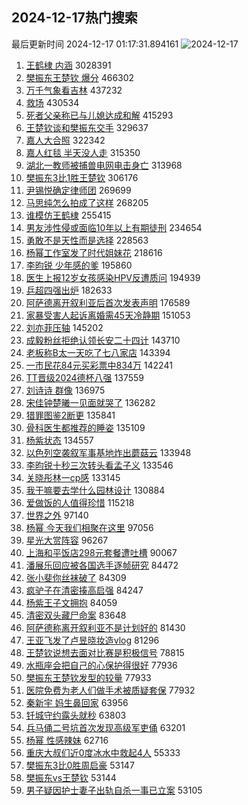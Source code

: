 ## 2024-12-17热门搜索 
最后更新时间 2024-12-17 01:17:31.894161 
![2024-12-17](https://imgs-storage.s3.us-east-005.backblazeb2.com/20241217/2024-12-17.png?versionId=4_z8fbbed132d73df8689c40f13_f106e2dafbf5d1181_d20241216_m171731_c005_v0501020_t0029_u01734369451856) 
1. [王鹤棣 内涵](https://s.weibo.com/weibo?q=%E7%8E%8B%E9%B9%A4%E6%A3%A3%20%E5%86%85%E6%B6%B5&t=31&band_rank=1&Refer=top) 3028391
1. [樊振东王楚钦 爆分](https://s.weibo.com/weibo?q=%E6%A8%8A%E6%8C%AF%E4%B8%9C%E7%8E%8B%E6%A5%9A%E9%92%A6%20%E7%88%86%E5%88%86&t=31&band_rank=2&Refer=top) 466302
1. [万千气象看吉林](https://s.weibo.com/weibo?q=%23%E4%B8%87%E5%8D%83%E6%B0%94%E8%B1%A1%E7%9C%8B%E5%90%89%E6%9E%97%23&t=31&band_rank=3&Refer=top) 437232
1. [救场](https://s.weibo.com/weibo?q=%E6%95%91%E5%9C%BA&t=31&band_rank=4&Refer=top) 430534
1. [死者父亲称已与儿媳达成和解](https://s.weibo.com/weibo?q=%23%E6%AD%BB%E8%80%85%E7%88%B6%E4%BA%B2%E7%A7%B0%E5%B7%B2%E4%B8%8E%E5%84%BF%E5%AA%B3%E8%BE%BE%E6%88%90%E5%92%8C%E8%A7%A3%23&t=31&band_rank=5&Refer=top) 415293
1. [王楚钦谈和樊振东交手](https://s.weibo.com/weibo?q=%23%E7%8E%8B%E6%A5%9A%E9%92%A6%E8%B0%88%E5%92%8C%E6%A8%8A%E6%8C%AF%E4%B8%9C%E4%BA%A4%E6%89%8B%23&t=31&band_rank=6&Refer=top) 329637
1. [嘉人大合照](https://s.weibo.com/weibo?q=%E5%98%89%E4%BA%BA%E5%A4%A7%E5%90%88%E7%85%A7&t=31&band_rank=7&Refer=top) 322342
1. [嘉人红毯 半天没人走](https://s.weibo.com/weibo?q=%E5%98%89%E4%BA%BA%E7%BA%A2%E6%AF%AF%20%E5%8D%8A%E5%A4%A9%E6%B2%A1%E4%BA%BA%E8%B5%B0&t=31&band_rank=8&Refer=top) 315350
1. [湖北一教师被捕兽电网电击身亡](https://s.weibo.com/weibo?q=%23%E6%B9%96%E5%8C%97%E4%B8%80%E6%95%99%E5%B8%88%E8%A2%AB%E6%8D%95%E5%85%BD%E7%94%B5%E7%BD%91%E7%94%B5%E5%87%BB%E8%BA%AB%E4%BA%A1%23&t=31&band_rank=24&Refer=top) 313968
1. [樊振东3比1胜王楚钦](https://s.weibo.com/weibo?q=%23%E6%A8%8A%E6%8C%AF%E4%B8%9C3%E6%AF%941%E8%83%9C%E7%8E%8B%E6%A5%9A%E9%92%A6%23&t=31&band_rank=9&Refer=top) 306176
1. [尹锡悦确定律师团](https://s.weibo.com/weibo?q=%23%E5%B0%B9%E9%94%A1%E6%82%A6%E7%A1%AE%E5%AE%9A%E5%BE%8B%E5%B8%88%E5%9B%A2%23&t=31&band_rank=10&Refer=top) 269699
1. [马思纯怎么拍成了这样](https://s.weibo.com/weibo?q=%E9%A9%AC%E6%80%9D%E7%BA%AF%E6%80%8E%E4%B9%88%E6%8B%8D%E6%88%90%E4%BA%86%E8%BF%99%E6%A0%B7&t=31&band_rank=11&Refer=top) 268205
1. [谁模仿王鹤棣](https://s.weibo.com/weibo?q=%E8%B0%81%E6%A8%A1%E4%BB%BF%E7%8E%8B%E9%B9%A4%E6%A3%A3&t=31&band_rank=12&Refer=top) 255415
1. [男友涉性侵或面临10年以上有期徒刑](https://s.weibo.com/weibo?q=%23%E7%94%B7%E5%8F%8B%E6%B6%89%E6%80%A7%E4%BE%B5%E6%88%96%E9%9D%A2%E4%B8%B410%E5%B9%B4%E4%BB%A5%E4%B8%8A%E6%9C%89%E6%9C%9F%E5%BE%92%E5%88%91%23&t=31&band_rank=13&Refer=top) 234654
1. [勇敢不是天性而是选择](https://s.weibo.com/weibo?q=%23%E5%8B%87%E6%95%A2%E4%B8%8D%E6%98%AF%E5%A4%A9%E6%80%A7%E8%80%8C%E6%98%AF%E9%80%89%E6%8B%A9%23&t=31&band_rank=14&Refer=top) 228563
1. [杨幂工作室发了时代姐妹花](https://s.weibo.com/weibo?q=%E6%9D%A8%E5%B9%82%E5%B7%A5%E4%BD%9C%E5%AE%A4%E5%8F%91%E4%BA%86%E6%97%B6%E4%BB%A3%E5%A7%90%E5%A6%B9%E8%8A%B1&t=31&band_rank=15&Refer=top) 218616
1. [李昀锐 少年感的爹](https://s.weibo.com/weibo?q=%E6%9D%8E%E6%98%80%E9%94%90%20%E5%B0%91%E5%B9%B4%E6%84%9F%E7%9A%84%E7%88%B9&t=31&band_rank=16&Refer=top) 195860
1. [医生上报12岁女孩感染HPV反遭质问](https://s.weibo.com/weibo?q=%23%E5%8C%BB%E7%94%9F%E4%B8%8A%E6%8A%A512%E5%B2%81%E5%A5%B3%E5%AD%A9%E6%84%9F%E6%9F%93HPV%E5%8F%8D%E9%81%AD%E8%B4%A8%E9%97%AE%23&t=31&band_rank=17&Refer=top) 194939
1. [乒超四强出炉](https://s.weibo.com/weibo?q=%23%E4%B9%92%E8%B6%85%E5%9B%9B%E5%BC%BA%E5%87%BA%E7%82%89%23&t=31&band_rank=18&Refer=top) 182633
1. [阿萨德离开叙利亚后首次发表声明](https://s.weibo.com/weibo?q=%23%E9%98%BF%E8%90%A8%E5%BE%B7%E7%A6%BB%E5%BC%80%E5%8F%99%E5%88%A9%E4%BA%9A%E5%90%8E%E9%A6%96%E6%AC%A1%E5%8F%91%E8%A1%A8%E5%A3%B0%E6%98%8E%23&t=31&band_rank=19&Refer=top) 176589
1. [家暴受害人起诉离婚需45天冷静期](https://s.weibo.com/weibo?q=%23%E5%AE%B6%E6%9A%B4%E5%8F%97%E5%AE%B3%E4%BA%BA%E8%B5%B7%E8%AF%89%E7%A6%BB%E5%A9%9A%E9%9C%8045%E5%A4%A9%E5%86%B7%E9%9D%99%E6%9C%9F%23&t=31&band_rank=20&Refer=top) 151053
1. [刘亦菲压轴](https://s.weibo.com/weibo?q=%E5%88%98%E4%BA%A6%E8%8F%B2%E5%8E%8B%E8%BD%B4&t=31&band_rank=21&Refer=top) 145202
1. [成毅粉丝拒绝认领长安二十四计](https://s.weibo.com/weibo?q=%23%E6%88%90%E6%AF%85%E7%B2%89%E4%B8%9D%E6%8B%92%E7%BB%9D%E8%AE%A4%E9%A2%86%E9%95%BF%E5%AE%89%E4%BA%8C%E5%8D%81%E5%9B%9B%E8%AE%A1%23&t=31&band_rank=22&Refer=top) 143710
1. [老板称B太一天吃了七八家店](https://s.weibo.com/weibo?q=%23%E8%80%81%E6%9D%BF%E7%A7%B0B%E5%A4%AA%E4%B8%80%E5%A4%A9%E5%90%83%E4%BA%86%E4%B8%83%E5%85%AB%E5%AE%B6%E5%BA%97%23&t=31&band_rank=23&Refer=top) 143394
1. [一市民花84元买彩票中834万](https://s.weibo.com/weibo?q=%23%E4%B8%80%E5%B8%82%E6%B0%91%E8%8A%B184%E5%85%83%E4%B9%B0%E5%BD%A9%E7%A5%A8%E4%B8%AD834%E4%B8%87%23&t=31&band_rank=10&Refer=top) 142241
1. [TT晋级2024德杯八强](https://s.weibo.com/weibo?q=%23TT%E6%99%8B%E7%BA%A72024%E5%BE%B7%E6%9D%AF%E5%85%AB%E5%BC%BA%23&t=31&band_rank=25&Refer=top) 137559
1. [刘诗诗 群像](https://s.weibo.com/weibo?q=%E5%88%98%E8%AF%97%E8%AF%97%20%E7%BE%A4%E5%83%8F&t=31&band_rank=26&Refer=top) 136975
1. [宋佳钟楚曦一见面就哭了](https://s.weibo.com/weibo?q=%23%E5%AE%8B%E4%BD%B3%E9%92%9F%E6%A5%9A%E6%9B%A6%E4%B8%80%E8%A7%81%E9%9D%A2%E5%B0%B1%E5%93%AD%E4%BA%86%23&t=31&band_rank=27&Refer=top) 136282
1. [猎罪图鉴2断更](https://s.weibo.com/weibo?q=%23%E7%8C%8E%E7%BD%AA%E5%9B%BE%E9%89%B42%E6%96%AD%E6%9B%B4%23&t=31&band_rank=28&Refer=top) 135841
1. [骨科医生都推荐的睡姿](https://s.weibo.com/weibo?q=%23%E9%AA%A8%E7%A7%91%E5%8C%BB%E7%94%9F%E9%83%BD%E6%8E%A8%E8%8D%90%E7%9A%84%E7%9D%A1%E5%A7%BF%23&t=31&band_rank=29&Refer=top) 135109
1. [杨紫状态](https://s.weibo.com/weibo?q=%E6%9D%A8%E7%B4%AB%E7%8A%B6%E6%80%81&t=31&band_rank=30&Refer=top) 134557
1. [以色列空袭叙军事基地炸出蘑菇云](https://s.weibo.com/weibo?q=%23%E4%BB%A5%E8%89%B2%E5%88%97%E7%A9%BA%E8%A2%AD%E5%8F%99%E5%86%9B%E4%BA%8B%E5%9F%BA%E5%9C%B0%E7%82%B8%E5%87%BA%E8%98%91%E8%8F%87%E4%BA%91%23&t=31&band_rank=31&Refer=top) 133948
1. [李昀锐十秒三次转头看孟子义](https://s.weibo.com/weibo?q=%23%E6%9D%8E%E6%98%80%E9%94%90%E5%8D%81%E7%A7%92%E4%B8%89%E6%AC%A1%E8%BD%AC%E5%A4%B4%E7%9C%8B%E5%AD%9F%E5%AD%90%E4%B9%89%23&t=31&band_rank=32&Refer=top) 133546
1. [关晓彤林一cp感](https://s.weibo.com/weibo?q=%E5%85%B3%E6%99%93%E5%BD%A4%E6%9E%97%E4%B8%80cp%E6%84%9F&t=31&band_rank=33&Refer=top) 133145
1. [我干嘛要去学什么园林设计](https://s.weibo.com/weibo?q=%E6%88%91%E5%B9%B2%E5%98%9B%E8%A6%81%E5%8E%BB%E5%AD%A6%E4%BB%80%E4%B9%88%E5%9B%AD%E6%9E%97%E8%AE%BE%E8%AE%A1&t=31&band_rank=34&Refer=top) 130884
1. [爱做饭的人值得珍惜](https://s.weibo.com/weibo?q=%23%E7%88%B1%E5%81%9A%E9%A5%AD%E7%9A%84%E4%BA%BA%E5%80%BC%E5%BE%97%E7%8F%8D%E6%83%9C%23&t=31&band_rank=35&Refer=top) 115218
1. [世界之外](https://s.weibo.com/weibo?q=%E4%B8%96%E7%95%8C%E4%B9%8B%E5%A4%96&t=31&band_rank=36&Refer=top) 97140
1. [杨幂 今天我们相聚在这里](https://s.weibo.com/weibo?q=%E6%9D%A8%E5%B9%82%20%E4%BB%8A%E5%A4%A9%E6%88%91%E4%BB%AC%E7%9B%B8%E8%81%9A%E5%9C%A8%E8%BF%99%E9%87%8C&t=31&band_rank=37&Refer=top) 97056
1. [星光大赏阵容](https://s.weibo.com/weibo?q=%E6%98%9F%E5%85%89%E5%A4%A7%E8%B5%8F%E9%98%B5%E5%AE%B9&t=31&band_rank=38&Refer=top) 96267
1. [上海和平饭店298元套餐遭吐槽](https://s.weibo.com/weibo?q=%23%E4%B8%8A%E6%B5%B7%E5%92%8C%E5%B9%B3%E9%A5%AD%E5%BA%97298%E5%85%83%E5%A5%97%E9%A4%90%E9%81%AD%E5%90%90%E6%A7%BD%23&t=31&band_rank=39&Refer=top) 90067
1. [潘展乐回应被各国选手逐帧研究](https://s.weibo.com/weibo?q=%23%E6%BD%98%E5%B1%95%E4%B9%90%E5%9B%9E%E5%BA%94%E8%A2%AB%E5%90%84%E5%9B%BD%E9%80%89%E6%89%8B%E9%80%90%E5%B8%A7%E7%A0%94%E7%A9%B6%23&t=31&band_rank=40&Refer=top) 84472
1. [张小斐你丝袜破了](https://s.weibo.com/weibo?q=%23%E5%BC%A0%E5%B0%8F%E6%96%90%E4%BD%A0%E4%B8%9D%E8%A2%9C%E7%A0%B4%E4%BA%86%23&t=31&band_rank=41&Refer=top) 84309
1. [疯驴子在清密揍高启强](https://s.weibo.com/weibo?q=%E7%96%AF%E9%A9%B4%E5%AD%90%E5%9C%A8%E6%B8%85%E5%AF%86%E6%8F%8D%E9%AB%98%E5%90%AF%E5%BC%BA&t=31&band_rank=42&Refer=top) 84247
1. [杨紫王子文拥抱](https://s.weibo.com/weibo?q=%23%E6%9D%A8%E7%B4%AB%E7%8E%8B%E5%AD%90%E6%96%87%E6%8B%A5%E6%8A%B1%23&t=31&band_rank=43&Refer=top) 84059
1. [清密双头藏尸命案](https://s.weibo.com/weibo?q=%E6%B8%85%E5%AF%86%E5%8F%8C%E5%A4%B4%E8%97%8F%E5%B0%B8%E5%91%BD%E6%A1%88&t=31&band_rank=44&Refer=top) 83648
1. [阿萨德称离开叙利亚不是计划好的](https://s.weibo.com/weibo?q=%23%E9%98%BF%E8%90%A8%E5%BE%B7%E7%A7%B0%E7%A6%BB%E5%BC%80%E5%8F%99%E5%88%A9%E4%BA%9A%E4%B8%8D%E6%98%AF%E8%AE%A1%E5%88%92%E5%A5%BD%E7%9A%84%23&t=31&band_rank=45&Refer=top) 81430
1. [王亚飞发了卢昱晓妆造vlog](https://s.weibo.com/weibo?q=%E7%8E%8B%E4%BA%9A%E9%A3%9E%E5%8F%91%E4%BA%86%E5%8D%A2%E6%98%B1%E6%99%93%E5%A6%86%E9%80%A0vlog&t=31&band_rank=46&Refer=top) 81296
1. [王楚钦说想去面对比赛是积极信号](https://s.weibo.com/weibo?q=%23%E7%8E%8B%E6%A5%9A%E9%92%A6%E8%AF%B4%E6%83%B3%E5%8E%BB%E9%9D%A2%E5%AF%B9%E6%AF%94%E8%B5%9B%E6%98%AF%E7%A7%AF%E6%9E%81%E4%BF%A1%E5%8F%B7%23&t=31&band_rank=47&Refer=top) 78815
1. [水瓶座会把自己的心保护得很好](https://s.weibo.com/weibo?q=%23%E6%B0%B4%E7%93%B6%E5%BA%A7%E4%BC%9A%E6%8A%8A%E8%87%AA%E5%B7%B1%E7%9A%84%E5%BF%83%E4%BF%9D%E6%8A%A4%E5%BE%97%E5%BE%88%E5%A5%BD%23&t=31&band_rank=48&Refer=top) 77936
1. [樊振东王楚钦发型的较量](https://s.weibo.com/weibo?q=%E6%A8%8A%E6%8C%AF%E4%B8%9C%E7%8E%8B%E6%A5%9A%E9%92%A6%E5%8F%91%E5%9E%8B%E7%9A%84%E8%BE%83%E9%87%8F&t=31&band_rank=49&Refer=top) 77933
1. [医院免费为老人们做手术被质疑套保](https://s.weibo.com/weibo?q=%23%E5%8C%BB%E9%99%A2%E5%85%8D%E8%B4%B9%E4%B8%BA%E8%80%81%E4%BA%BA%E4%BB%AC%E5%81%9A%E6%89%8B%E6%9C%AF%E8%A2%AB%E8%B4%A8%E7%96%91%E5%A5%97%E4%BF%9D%23&t=31&band_rank=50&Refer=top) 77932
1. [秦新宇 妈生鼻回家](https://s.weibo.com/weibo?q=%E7%A7%A6%E6%96%B0%E5%AE%87%20%E5%A6%88%E7%94%9F%E9%BC%BB%E5%9B%9E%E5%AE%B6&t=31&band_rank=23&Refer=top) 63956
1. [钎城守约露头就秒](https://s.weibo.com/weibo?q=%E9%92%8E%E5%9F%8E%E5%AE%88%E7%BA%A6%E9%9C%B2%E5%A4%B4%E5%B0%B1%E7%A7%92&t=31&band_rank=25&Refer=top) 63803
1. [兵马俑二号坑首次发现高级军吏俑](https://s.weibo.com/weibo?q=%23%E5%85%B5%E9%A9%AC%E4%BF%91%E4%BA%8C%E5%8F%B7%E5%9D%91%E9%A6%96%E6%AC%A1%E5%8F%91%E7%8E%B0%E9%AB%98%E7%BA%A7%E5%86%9B%E5%90%8F%E4%BF%91%23&t=31&band_rank=33&Refer=top) 63201
1. [杨幂 性感辣妹](https://s.weibo.com/weibo?q=%E6%9D%A8%E5%B9%82%20%E6%80%A7%E6%84%9F%E8%BE%A3%E5%A6%B9&t=31&band_rank=34&Refer=top) 62716
1. [重庆大叔们近0度冰水中救起4人](https://s.weibo.com/weibo?q=%23%E9%87%8D%E5%BA%86%E5%A4%A7%E5%8F%94%E4%BB%AC%E8%BF%910%E5%BA%A6%E5%86%B0%E6%B0%B4%E4%B8%AD%E6%95%91%E8%B5%B74%E4%BA%BA%23&t=31&band_rank=40&Refer=top) 55333
1. [樊振东3比0胜周启豪](https://s.weibo.com/weibo?q=%23%E6%A8%8A%E6%8C%AF%E4%B8%9C3%E6%AF%940%E8%83%9C%E5%91%A8%E5%90%AF%E8%B1%AA%23&t=31&band_rank=44&Refer=top) 53147
1. [樊振东vs王楚钦](https://s.weibo.com/weibo?q=%23%E6%A8%8A%E6%8C%AF%E4%B8%9Cvs%E7%8E%8B%E6%A5%9A%E9%92%A6%23&t=31&band_rank=45&Refer=top) 53144
1. [男子疑因护士妻子出轨自杀一事已立案](https://s.weibo.com/weibo?q=%23%E7%94%B7%E5%AD%90%E7%96%91%E5%9B%A0%E6%8A%A4%E5%A3%AB%E5%A6%BB%E5%AD%90%E5%87%BA%E8%BD%A8%E8%87%AA%E6%9D%80%E4%B8%80%E4%BA%8B%E5%B7%B2%E7%AB%8B%E6%A1%88%23&t=31&band_rank=50&Refer=top) 53105
